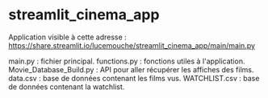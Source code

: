 # streamlit_cinema_app

Application visible à cette adresse : 
https://share.streamlit.io/lucemouche/streamlit_cinema_app/main/main.py

main.py : fichier principal. 
functions.py : fonctions utiles à l'application. 
Movie_Database_Build.py : API pour aller récupérer les affiches des films. 
data.csv : base de données contenant les films vus. 
WATCHLIST.csv : base de données contenant la watchlist. 
